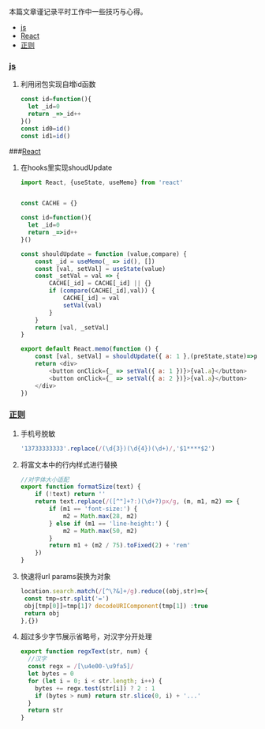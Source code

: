 本篇文章谨记录平时工作中一些技巧与心得。

- [js](#js)
- [React](#React)
- [正则](#正则)

### [js](#js)

1. 利用闭包实现自增id函数

   ```javascript
   const id=function(){
     let _id=0
     return _=>_id++
   }()
   const id0=id()
   const id1=id()
   ```

###[React](#React)

1. 在hooks里实现shoudUpdate

   ```javascript
   import React, {useState, useMemo} from 'react'
   
   
   const CACHE = {}
   
   const id=function(){
     let _id=0
     return _=>id++
   }()
   
   const shouldUpdate = function (value,compare) {
       const _id = useMemo(_ => id(), [])
       const [val, setVal] = useState(value)
       const _setVal = val => {
           CACHE[_id] = CACHE[_id] || {}
           if (compare(CACHE[_id],val)) {
               CACHE[_id] = val
               setVal(val)
           }
       }
       return [val, _setVal]
   }
   
   export default React.memo(function () {
       const [val, setVal] = shouldUpdate({ a: 1 },(preState,state)=>preState.a!==state.a)
       return <div>
           <button onClick={_ => setVal({ a: 1 })}>{val.a}</button>
           <button onClick={_ => setVal({ a: 2 })}>{val.a}</button>
       </div>
   })
   ```

### [正则](#正则)

1. 手机号脱敏

   ```javascript
   '13733333333'.replace(/(\d{3})(\d{4})(\d+)/,'$1****$2')
   ```

2. 将富文本中的行内样式进行替换

   ```javascript
   //对字体大小适配
   export function formatSize(text) {
       if (!text) return ''
       return text.replace(/([^"]+?:)(\d+?)px/g, (m, m1, m2) => {
           if (m1 == 'font-size:') {
               m2 = Math.max(28, m2)
           } else if (m1 == 'line-height:') {
               m2 = Math.max(50, m2)
           }
           return m1 + (m2 / 75).toFixed(2) + 'rem'
       })
   }
   ```

3. 快速将url params装换为对象

   ```javascript
   location.search.match(/[^\?&]+/g).reduce((obj,str)=>{
   	const tmp=str.split('=')
   	obj[tmp[0]]=tmp[1]? decodeURIComponent(tmp[1]) :true
   	return obj
   },{})
   ```

4. 超过多少字节展示省略号，对汉字分开处理

   ```javascript
   export function regxText(str, num) {
     //汉字
     const regx = /[\u4e00-\u9fa5]/
     let bytes = 0
     for (let i = 0; i < str.length; i++) {
       bytes += regx.test(str[i]) ? 2 : 1
       if (bytes > num) return str.slice(0, i) + '...'
     }
     return str
   }
   ```

